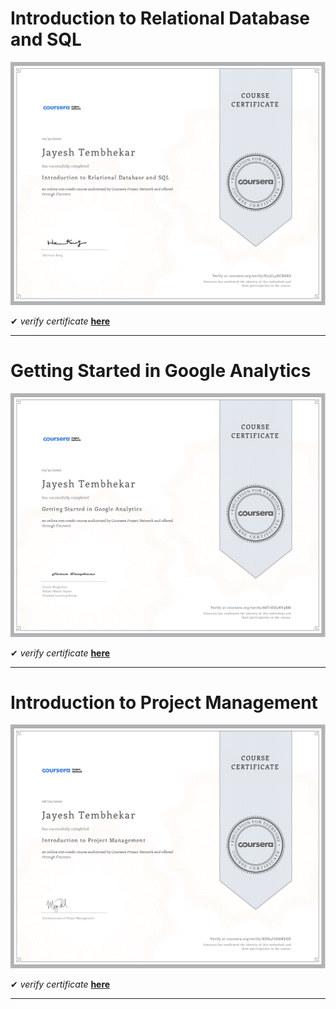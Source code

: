# Introduction to Relational Database and SQL

![Introduction to Relational database and SQL](./Introduction%20to%20Relational%20database%20and%20SQL.jpg "certificate of completion")


✔ _verify certificate_ [**here**](https://www.coursera.org/account/accomplishments/verify/X73U45XCBAXS "coursera.org/verify")

---

# Getting Started in Google Analytics

![Getting Started in Google Analytics](./Getting%20Started%20in%20Google%20Analytics.jpg "certificate of completion")


✔ _verify certificate_ [**here**](https://www.coursera.org/account/accomplishments/verify/A8T7DD3NY9RM "coursera.org/verify")

---

# Introduction to Project Management

![Introduction to Project Management](./Introduction-to-Project-Management.jpg "certificate of completion")

✔ _verify certificate_ [**here**](https://www.coursera.org/account/accomplishments/verify/KEN4F6H8NZGD "coursera.org/verify")

---